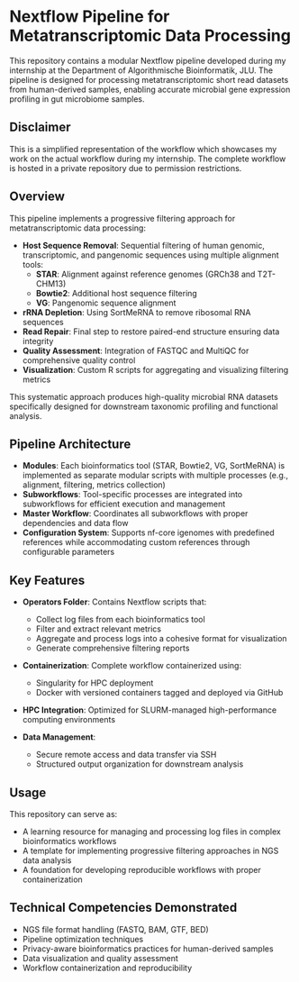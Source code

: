 # Nextflow Pipeline for Metatranscriptomic Data Processing

This repository contains a modular Nextflow pipeline developed during my internship at the Department of Algorithmische Bioinformatik, JLU. The pipeline is designed for processing metatranscriptomic short read datasets from human-derived samples, enabling accurate microbial gene expression profiling in gut microbiome samples.

## Disclaimer

This is a simplified representation of the workflow which showcases my work on the actual workflow during my internship. The complete workflow is hosted in a private repository due to permission restrictions.

## Overview

This pipeline implements a progressive filtering approach for metatranscriptomic data processing:

* **Host Sequence Removal**: Sequential filtering of human genomic, transcriptomic, and pangenomic sequences using multiple alignment tools:
  * **STAR**: Alignment against reference genomes (GRCh38 and T2T-CHM13)
  * **Bowtie2**: Additional host sequence filtering
  * **VG**: Pangenomic sequence alignment
* **rRNA Depletion**: Using SortMeRNA to remove ribosomal RNA sequences
* **Read Repair**: Final step to restore paired-end structure ensuring data integrity
* **Quality Assessment**: Integration of FASTQC and MultiQC for comprehensive quality control
* **Visualization**: Custom R scripts for aggregating and visualizing filtering metrics

This systematic approach produces high-quality microbial RNA datasets specifically designed for downstream taxonomic profiling and functional analysis.

## Pipeline Architecture

* **Modules**: Each bioinformatics tool (STAR, Bowtie2, VG, SortMeRNA) is implemented as separate modular scripts with multiple processes (e.g., alignment, filtering, metrics collection)
* **Subworkflows**: Tool-specific processes are integrated into subworkflows for efficient execution and management
* **Master Workflow**: Coordinates all subworkflows with proper dependencies and data flow
* **Configuration System**: Supports nf-core igenomes with predefined references while accommodating custom references through configurable parameters

## Key Features

* **Operators Folder**: Contains Nextflow scripts that:
  * Collect log files from each bioinformatics tool
  * Filter and extract relevant metrics
  * Aggregate and process logs into a cohesive format for visualization
  * Generate comprehensive filtering reports

* **Containerization**: Complete workflow containerized using:
  * Singularity for HPC deployment
  * Docker with versioned containers tagged and deployed via GitHub

* **HPC Integration**: Optimized for SLURM-managed high-performance computing environments

* **Data Management**:
  * Secure remote access and data transfer via SSH
  * Structured output organization for downstream analysis

## Usage

This repository can serve as:
* A learning resource for managing and processing log files in complex bioinformatics workflows
* A template for implementing progressive filtering approaches in NGS data analysis
* A foundation for developing reproducible workflows with proper containerization

## Technical Competencies Demonstrated

* NGS file format handling (FASTQ, BAM, GTF, BED)
* Pipeline optimization techniques
* Privacy-aware bioinformatics practices for human-derived samples
* Data visualization and quality assessment
* Workflow containerization and reproducibility
